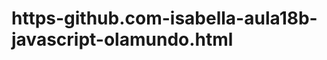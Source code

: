 # https-github.com-isabella-aula18b-javascript-olamundo.html
<script>
let opcao=prompt("digite:\n 1- feijao\n 2- arroz\n 3- acucar\n 4- macarrao\n 5- farinha\n 6- cafe\n 7- batata_palha");
//menu opcao esta valendo o que eu digitei
switch (x) {
  case 0:
    text = "Off";
    break;
  case 1:
    text = "On";
    break;
  default:
    text = "No value found";
}

</script>
